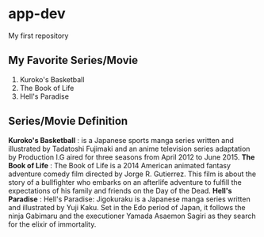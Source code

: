 # app-dev
My first repository

## My Favorite Series/Movie
1. Kuroko's Basketball
2. The Book of Life
3. Hell's Paradise
   
## Series/Movie Definition
**Kuroko's Basketball**
: is a Japanese sports manga series written and illustrated by Tadatoshi Fujimaki and an anime television series adaptation by Production I.G aired for three seasons from April 2012 to June 2015.
**The Book of Life**
: The Book of Life is a 2014 American animated fantasy adventure comedy film directed by Jorge R. Gutierrez. This film is about the story of a bullfighter who embarks on an afterlife adventure to fulfill the expectations of his family and friends on the Day of the Dead.
**Hell's Paradise**
: Hell's Paradise: Jigokuraku is a Japanese manga series written and illustrated by Yuji Kaku. Set in the Edo period of Japan, it follows the ninja Gabimaru and the executioner Yamada Asaemon Sagiri as they search for the elixir of immortality.
